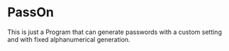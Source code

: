 # PassOn
This is just a Program that can generate passwords with a custom setting and with fixed alphanumerical generation.
